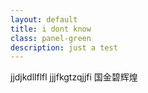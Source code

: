 ```yaml
---
layout: default
title: i dont know
class: panel-green
description: just a test
---
```


jjdjkdllflfl
jjjfkgtzqjjfi
国金碧辉煌